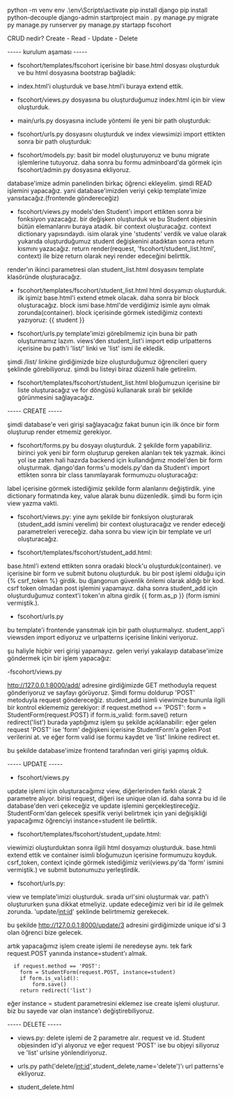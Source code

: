 python -m venv env
.\env\Scripts\activate
pip install django
pip install python-decouple
django-admin startproject main .
py manage.py migrate
py manage.py runserver
py manage.py startapp fscohort

CRUD nedir?
Create - Read - Update - Delete

----- kurulum aşaması -----

- fscohort/templates/fscohort içerisine bir base.html dosyası oluşturduk ve bu html dosyasına bootstrap bağladık: 
<!-- 
<!DOCTYPE html>
{% load static %}

<html lang="en">
  <head>
    <meta charset="UTF-8" />
    <meta http-equiv="X-UA-Compatible" content="IE=edge" />
    <meta name="viewport" content="width=device-width, initial-scale=1.0" />

    <link
      rel="stylesheet"
      href="https://maxcdn.bootstrapcdn.com/bootstrap/4.0.0-alpha.6/css/bootstrap.min.css"
      integrity="sha384-rwoIResjU2yc3z8GV/NPeZWAv56rSmLldC3R/AZzGRnGxQQKnKkoFVhFQhNUwEyJ"
      crossorigin="anonymous"
    />

    {% comment %}
    <link rel="stylesheet" href=" {% static 'fscohort/css/bootstrap.min.css' %}" />
    {% endcomment %}

    <link rel="stylesheet" href=" {% static 'fscohort/css/style.css' %}  " />

    <title>Document</title>
  </head>

  <body>
    {% comment %} {% include "users/navbar.html" %} {% endcomment %}
    <div style="margin-top: 100px; margin-bottom: 100px" class="container">

      {% block container %}{% endblock container %}
    </div>
    <script
      src="https://code.jquery.com/jquery-3.2.1.slim.min.js"
      integrity="sha384-KJ3o2DKtIkvYIK3UENzmM7KCkRr/rE9/Qpg6aAZGJwFDMVNA/GpGFF93hXpG5KkN"
      crossorigin="anonymous"
    ></script>
    <script
      src="https://cdnjs.cloudflare.com/ajax/libs/popper.js/1.12.9/umd/popper.min.js"
      integrity="sha384-ApNbgh9B+Y1QKtv3Rn7W3mgPxhU9K/ScQsAP7hUibX39j7fakFPskvXusvfa0b4Q"
      crossorigin="anonymous"
    ></script>
    <script
      src="https://maxcdn.bootstrapcdn.com/bootstrap/4.0.0/js/bootstrap.min.js"
      integrity="sha384-JZR6Spejh4U02d8jOt6vLEHfe/JQGiRRSQQxSfFWpi1MquVdAyjUar5+76PVCmYl"
      crossorigin="anonymous"
    ></script>
    <script src="{% static 'fscohort/js/timeout.js' %}"></script>
  </body>
</html>
-->

- index.html'i oluşturduk ve base.html'i buraya extend ettik.

- fscohort/views.py dosyasına bu oluşturduğumuz index.html için bir view oluşturduk.

<!-- 
from django.shortcuts import render

def index(request):
    return render(request, 'fscohort/index.html')
-->

- main/urls.py dosyasına include yöntemi ile yeni bir path oluşturduk:

<!-- 
from django.contrib import admin
from django.urls import path, include

urlpatterns = [
    path('admin/', admin.site.urls),
    path('',include('fscohort.urls'))
]
 -->

- fscohort/urls.py dosyasını oluşturduk ve index viewsimizi import ettikten sonra bir path oluşturduk:

<!-- 
from django.urls import path
from .views import index

urlpatterns = [
    path('', index, name='home')
]
 -->

- fscohort/models.py: basit bir model oluşturuyoruz ve bunu migrate işlemlerine tutuyoruz. daha sonra bu formu adminboard'da görmek için fscohort/admin.py dosyasına ekliyoruz.

<!-- 
from django.db import models

# Create your models here.

class Student(models.Model):
    first_name : models.CharField(max_length=30)
    last_name : models.CharField(max_length=30)
    number : models.IntegerField(blank=True, null=True)

    def __str__(self):
        return f'{self.first_name} {self.last_name}'
    
    class Meta:
        verbose_name_plural = 'Öğrenciler'
-->

<!-- 
from django.contrib import admin
from .models import Student
# Register your models here.

admin.site.register(Student)
-->

database'imize admin panelinden birkaç öğrenci ekleyelim. şimdi READ işlemini yapacağız. yani database'imizden veriyi çekip template'imize yansıtacağız.(frontende göndereceğiz)

- fscohort/views.py
models'den Student'ı import ettikten sonra bir fonksiyon yazacağız. bir değişken oluşturduk ve bu Student objesinin bütün elemanlarını buraya atadık. bir context oluşturacağız. context dictionary yapısındaydı. isim olarak yine 'students' verdik ve value olarak yukarıda oluşturduğumuz student değişkenini atadıktan sonra return kısmını yazacağız.
return render(request, 'fscohort/student_list.html', context) ile bize return olarak neyi render edeceğini belirttik.

<!-- 
from .models import Student

def student_list(request):
    students = Student.objects.all()
    context = {
        "students" : students
    }
    return render(request,'fscohort/student_list.html',context)
 -->

render'ın ikinci parametresi olan student_list.html dosyasını template klasöründe oluşturacağız.

- fscohort/templates/fscohort/student_list.html
html dosyamızı oluşturduk. ilk işimiz base.html'i extend etmek olacak. daha sonra bir block oluşturacağız. block ismi base.html'de verdiğimiz isimle aynı olmak zorunda(container). block içerisinde görmek istediğimiz contexti yazıyoruz: {{ student }}

- fscohort/urls.py
template'imizi görebilmemiz için buna bir path oluşturmamız lazım. views'den student_list'i import edip urlpatterns içerisine bu path'i 'list/' linki ve 'list' ismi ile ekledik.

<!-- 
from django.urls import path
from .views import index, student_list

urlpatterns = [
    path('', index, name='home'),
    path('list/', student_list,name='list')
]
 -->

şimdi /list/ linkine girdiğimizde bize oluşturduğumuz öğrencileri query şeklinde görebiliyoruz. şimdi bu listeyi biraz düzenli hale getirelim.

- fscohort/templates/fscohort/student_list.html
bloğumuzun içerisine bir liste oluşturacağız ve for döngüsü kullanarak sıralı bir şekilde görünmesini sağlayacağız.

<!-- 
{% block container %}
    <ul>
        {% for student in students  %}
            <li>{{ student.number }} - 
                {{ student.first_name }} - 
                {{ student.last_name}}</li>
        {% endfor %}
    </ul>
{% endblock container %}
 -->

----- CREATE -----

şimdi database'e veri girişi sağlayacağız fakat bunun için ilk önce bir form oluşturup render etmemiz gerekiyor.

- fscohort/forms.py
bu dosyayı oluşturduk. 2 şekilde form yapabiliriz. birinci yok yeni bir form oluşturup gereken alanları tek tek yazmak. ikinci yol ise zaten hali hazırda backend için kullandığımız model'den bir form oluşturmak.
django'dan forms'u models.py'dan da Student'ı import ettikten sonra bir class tanımlayarak formumuzu oluşturacağız:

<!-- 
from django import forms
from .models import Student

class StudentForm(forms.ModelForm):
    class Meta:
        model = Student
        fields = '__all__'
        labels = {'first_name' : 'Adınız', 'last_name' : 'Soyadınız', 'number' : 'Numaranız'} 
-->

label içerisine görmek istediğimiz şekilde form alanlarını değiştirdik. yine dictionary formatında key, value alarak bunu düzenledik.
şimdi bu form için view yazma vakti.

- fscohort/views.py:
yine aynı şekilde bir fonksiyon oluşturarak (student_add ismini verelim) bir context oluşturacağız ve render edeceği parametreleri vereceğiz. daha sonra bu view için bir template ve url oluşturacağız.

<!-- 
from .forms import StudentForm

def student_add(request):
    form = StudentForm()
    context = {
        'form' : form
    }
    return render(request, 'fscohort/student_add.html', context)
 -->

- fscohort/templates/fscohort/student_add.html:

base.html'i extend ettikten sonra oradaki block'u oluşturduk(container). ve içerisine bir form ve submit butonu oluşturduk.
bu bir post işlemi olduğu için {% csrf_token %} girdik. bu djangonun güvenlik önlemi olarak aldığı bir kod. csrf token olmadan post işlemini yapamayız. daha sonra student_add için oluşturduğumuz context'i token'ın altına girdik  {{ form.as_p }} (form ismini vermiştik.).

- fscohort/urls.py

bu template'i frontende yansıtmak için bir path oluşturmalıyız. student_app'i viewsden import ediyoruz ve urlpatterns içerisine linkini veriyoruz.

<!-- 
from django.urls import path
from .views import index, student_add, student_list

urlpatterns = [
    path('', index, name='home'),
    path('list/', student_list,name='list'),
    path('add/', student_add, name='add')
]
 -->

şu haliyle hiçbir veri girişi yapamayız. gelen veriyi yakalayıp database'imize göndermek için bir işlem yapacağız:

-fscohort/views.py

http://127.0.0.1:8000/add/ adresine girdiğimizde GET methoduyla request gönderiyoruz ve sayfayı görüyoruz. Şimdi formu doldurup 'POST' metoduyla request göndereceğiz. student_add isimli viewimize bununla ilgili bir kontrol eklememiz gerekiyor:
      if request.method == 'POST':
        form = StudentForm(request.POST)
        if form.is_valid:
            form.save()
        return redirect('list')
burada yaptığımız işlem şu şekilde açıklanabilir: eğer gelen request 'POST' ise 'form' değişkeni içerisine StudentForm'a gelen Post verilerini at. ve eğer form valid ise formu kaydet ve 'list' linkine redirect et.
<!-- 
def student_add(request):
    form = StudentForm()    
    print(request.POST)
    if request.method == 'POST':
        form = StudentForm(request.POST)
        if form.is_valid:
            form.save()
        return redirect('list')
    context = {
        'form' : form
    }
    return render(request, 'fscohort/student_add.html', context)
-->

bu şekilde database'imize frontend tarafından veri girişi yapmış olduk.

----- UPDATE -----

- fscohort/views.py

update işlemi için oluşturacağımız view, diğerlerinden farklı olarak 2 parametre alıyor. birisi request, diğeri ise unique olan id.
daha sonra bu id ile database'den veri çekeceğiz ve update işlemini gerçekleştireceğiz.
StudentForm'dan gelecek spesifik veriyi belirtmek için yani değişikliği yapacağımız öğrenciyi instance=student ile belirttik.

<!-- 
def student_update(request, id):
    student = Student.objects.get(id=id)
    form = StudentForm(instance=student)
    context = {
        'form': form
    }
    return render(request, 'fscohort/student_update.html',context) 
-->

- fscohort/templates/fscohort/student_update.html:

viewimizi oluşturduktan sonra ilgili html dosyamızı oluşturduk. base.htmli extend ettik ve container isimli bloğumuzun içerisine formumuzu koyduk.
csrf_token, context içinde görmek istediğimiz veri(views.py'da 'form' ismini vermiştik.) ve submit butonumuzu yerleştirdik.

<!-- 
{% extends 'fscohort/base.html' %}

{% block container %}
<h2>Student Update</h2>
<form action="">
    {% csrf_token %}
    {{form.as_p}}
    <input type="submit" value="Update">
</form>

{% endblock container %}
-->

- fscohort/urls.py:

view ve template'imizi oluşturduk. sırada url'sini oluşturmak var. path'i oluştururken şuna dikkat etmeliyiz. update edeceğimiz veri bir id ile gelmek zorunda. 'update/<int:id>' şeklinde belirtmemiz gerekecek.

<!-- 
from .views import student_update
path('update/<int:id',student_update,name='update') 
-->

bu şekilde http://127.0.0.1:8000/update/3 adresini girdiğimizde unique id'si 3 olan öğrenci bize gelecek.

artık yapacağımız işlem create işlemi ile neredeyse aynı. tek fark request.POST yanında instance=student'ı almak.

      if request.method == 'POST':
        form = StudentForm(request.POST, instance=student)
        if form.is_valid():
            form.save()
        return redirect('list')

eğer instance = student parametresini eklemez ise create işlemi oluşturur. biz bu sayede var olan instance'ı değiştirebiliyoruz.

<!-- 
def student_update(request, id):
    student = Student.objects.get(id=id)
    form = StudentForm(instance=student)

    if request.method == 'POST':
        form = StudentForm(request.POST, instance=student)
        if form.is_valid():
            form.save()
            return redirect('list')

    context = {
        'form': form
    }
    return render(request, 'fscohort/student_update.html',context) 
-->

----- DELETE -----

- views.py:
delete işlemi de 2 parametre alır. request ve id. Student objesinden id'yi alıyoruz ve eğer request 'POST' ise bu objeyi siliyoruz ve 'list' urlsine yönlendiriyoruz.
<!-- 
def student_delete(request, id):
    student = Student.objects.get(id=id)
    if request.method == 'POST':
        student.delete()
        return redirect('list')
    return render(request,'fscohort/student_delete.html')
 -->

- urls.py 
path('delete/<int:id>',student_delete,name='delete')'ı url patterns'e ekliyoruz.

- student_delete.html
<!-- 
{% extends 'fscohort/base.html' %}

{% block container %}
    <form action="" method="POST">
        <p>Are You Sure to delete {{student}} </p>
        {% csrf_token %}
        <input type="submit" value="Yes">
    </form>
    <a href="{% url 'list' %}">
        <button>No</button>
    </a>
{% endblock container %}
 -->
